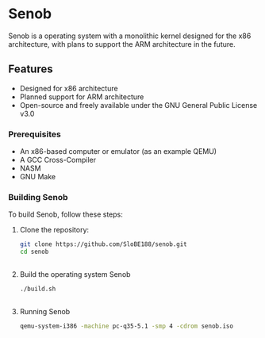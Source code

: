 # Senob

Senob is a operating system with a monolithic kernel designed for the x86 architecture, with plans to support the ARM architecture in the future.

## Features

- Designed for x86 architecture
- Planned support for ARM architecture
- Open-source and freely available under the GNU General Public License v3.0

### Prerequisites

- An x86-based computer or emulator (as an example QEMU)
- A GCC Cross-Compiler
- NASM
- GNU Make

### Building Senob

To build Senob, follow these steps:

1. Clone the repository:
   ```sh
   git clone https://github.com/SloBE188/senob.git
   cd senob
  
2. Build the operating system Senob
   ```sh
   ./build.sh
  
3. Running Senob
   ```sh
   qemu-system-i386 -machine pc-q35-5.1 -smp 4 -cdrom senob.iso
